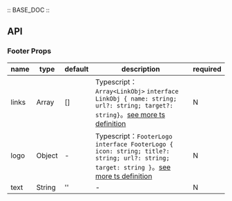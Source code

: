 :: BASE_DOC ::

## API
### Footer Props

name | type | default | description | required
-- | -- | -- | -- | --
links | Array | [] | Typescript：`Array<LinkObj>` `interface LinkObj { name: string; url?: string; target?: string}`。[see more ts definition](https://github.com/Tencent/tdesign-mobile-vue/tree/develop/src/footer/type.ts) | N
logo | Object | - | Typescript：`FooterLogo` `interface FooterLogo { icon: string; title?: string; url?: string; target: string }`。[see more ts definition](https://github.com/Tencent/tdesign-mobile-vue/tree/develop/src/footer/type.ts) | N
text | String | '' | \- | N
